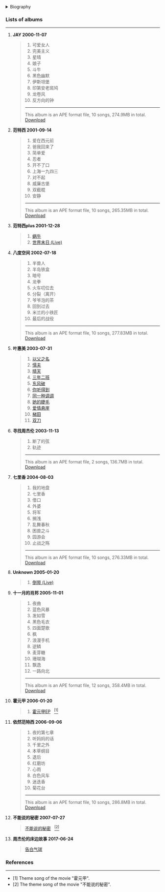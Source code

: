 <details>
<summary>Biography</summary>

![Jay Chou](https://thumbsnap.com/i/yHXQRfsE.jpg)

?> Jay Chou, born on January 18, 1979 in New Taipei City, Taiwan, and originally from Yongchun County, Quanzhou City, Fujian Province, China, is a Taiwanese pop singer, original musician, actor, director, and screenwriter. He released his debut album "Jay" in 2000, and his 2001 album "Fantaxi" established his fusion of Chinese and Western music styles. 2002 saw his "The One" world tour, and he was featured on the cover of Time Magazine in 2003. 2004 saw him win the World Music Awards In 2005, he won the Best New Artist Award at the Taiwan Golden Horse Awards and the Hong Kong Film Awards for his action film "Headword D", and the Best Selling Artist Award in China at the World Music Awards for three consecutive years since 2006, and the Outstanding Taiwanese Film of the Year Award at the Taiwan Golden Horse Awards in 2007 for his literary film "The Secret I Can't Tell", which he wrote and directed. In 2008, he won the Best Composer Award at the 19th Golden Melody Awards for his song "Celadon", and in 2009, he was selected as one of CNN's "25 Most Influential People in Asia" and won the Best Mandarin Male Singer Award at the 20th Golden Melody Awards. In 2011, he won the Golden Melody Award for Best Mandarin Male Singer again, and won the Golden Melody Award for Best Mandarin Album for the fourth time; in the same year, he starred in the Hollywood movie "The Green Hornet". In 2019, he started his "Carnival" world tour. In 2007, he founded Javelin Ltd. and in 2011, he became the designer of Asus notebooks and took a stake in the Hong Kong Culture and Communication Group. Jay is also a dedicated philanthropist and has made numerous donations to disaster-stricken areas in mainland China, donated to the Hope Primary School in 2008, and served as an ambassador for China's anti-drug campaign in 2014.

</details>


### Lists of albums
---

1. **JAY 2000-11-07**

    > 1. 可爱女人
    > 2. 完美主义
    > 3. 星晴
    > 4. 娘子
    > 5. 斗牛
    > 6. 黑色幽默
    > 7. 伊斯坦堡
    > 8. 印第安老斑鸠
    > 9. 龙卷风
    > 10. 反方向的钟
    > ---
    > This album is an APE format file, 10 songs, 274.9MB in total.   [Download](https://e1.pcloud.link/publink/show?code=XZtAn4Zhkd9uk7iHyBbK8BYchwGcSReVaYV)

2. **范特西 2001-09-14**

    > 1. 爱在西元前
    > 2. 爸我回来了
    > 3. 简单爱
    > 4. 忍者
    > 5. 开不了口
    > 6. 上海一九四三
    > 7. 对不起
    > 8. 威廉古堡
    > 9. 双截棍
    > 10. 安静
    > ---
    > This album is an APE format file, 10 songs, 265.35MB in total.   [Download](https://e1.pcloud.link/publink/show?code=XZREn4ZLR2e03FvOoFeWI3QhTYXBHE4vnFy)

3. **范特西plus 2001-12-28**

    > 1. [蜗牛](https://e1.pcloud.link/publink/show?code=XZp8w8ZqowJi0DlTp5x0HN9UfOw4fV0ucK7)
    > 2. [世界末日 (Live)](https://e1.pcloud.link/publink/show?code=XZl8w8ZjJNQTbovQ70gYlC4vWbVPF6nW3ry)

4. **八度空间 2002-07-18**

    > 1. 半兽人
    > 2. 半岛铁盒
    > 3. 暗号
    > 4. 龙拳
    > 5. 火车叨位去
    > 6. 分裂（离开）
    > 7. 爷爷泡的茶
    > 8. 回到过去
    > 9. 米兰的小铁匠
    > 10. 最后的战役
    > ---
    > This album is an APE format file, 10 songs, 277.83MB in total.   [Download](https://e1.pcloud.link/publink/show?code=XZHEn4Ztwhir7OLutQyDGFahO6MsXAbNAPk)

5. **叶惠美 2003-07-31** 

    > 1. [以父之名](https://e1.pcloud.link/publink/show?code=XZnDn4Z3hB2NxtLmd81AKqtT8UuY0580dTV)
    > 2. [懦夫](https://e1.pcloud.link/publink/show?code=XZDDn4ZGCUJuuIwQmXMk6IEnT4VoJMWC9Cy)
    > 3. [晴天](https://e1.pcloud.link/publink/show?code=XZWDn4Zcdaj40wEyoFttm5szIAiy87X5bIk)
    > 4. [三年二班](https://e1.pcloud.link/publink/show?code=XZPDn4ZUtXnqnqWpCyzjRxRk28MCu18s2ek)
    > 5. [东风破](https://e1.pcloud.link/publink/show?code=XZtDn4ZNfRQtEyV9fF6XlyS1gTAy4kyQurX)
    > 6. [你听得到](https://e1.pcloud.link/publink/show?code=XZuDn4Zfola8fvIQEJCT9HQSGuCAHbfbEGk)
    > 7. [同一种调调](https://e1.pcloud.link/publink/show?code=XZEDn4ZBC2VFdLSmdS58LSrKUKzM4rvNFbV)
    > 8. [她的睫毛](https://e1.pcloud.link/publink/show?code=XZODn4Zlg5B6xjrrKS83K3wimkpMmtu5Ll7)
    > 9. [爱情悬崖](https://e1.pcloud.link/publink/show?code=XZIDn4ZtdKpPCtQycjHR4eHhlK8QJNrEx5X)
    > 10. [梯田](https://e1.pcloud.link/publink/show?code=XZNDn4ZlgGg0BCdLbXYsHyXbX4usuhvRzLV)
    > 11. [双刀](https://e1.pcloud.link/publink/show?code=XZGDn4ZEEJDsVnvaY4ERstAUIvFqz3aGnRy)
    > 
6. **寻找周杰伦 2003-11-13**
    > 1. 断了的弦
    > 2. 轨迹
    > ---
    > This album is an APE format file, 2 songs, 136.7MB in total.   [Download](https://e1.pcloud.link/publink/show?code=XZeAn4ZoEYMNUYPM5BrNUPTTlkBdSY3UjUy)

7. **七里香 2004-08-03**

    > 1. 我的地盘
    > 2. 七里香
    > 3. 借口
    > 4. 外婆
    > 5. 将军
    > 6. 搁浅
    > 7. 乱舞春秋
    > 8. 困兽之斗
    > 9. 园游会
    > 10. 止战之殇
    > ---
    > This album is an APE format file, 10 songs, 276.33MB in total.   [Download](https://e1.pcloud.link/publink/show?code=XZDOn4ZcaXQRaUmddbGzDxE5MQ9qb2CvN97)

8. **Unknown 2005-01-20**

    > 1. [倒带 (Live)](https://e1.pcloud.link/publink/show?code=XZHYw8Zs7KvuzRa0rXrdLxTuhWnjR8pqE57)

9. **十一月的肖邦 2005-11-01**
    > 1. 夜曲
    > 2. 蓝色风暴
    > 3. 发如雪
    > 4. 黑色毛衣
    > 5. 四面楚歌
    > 6. 枫
    > 7. 浪漫手机
    > 8. 逆鳞
    > 9. 麦芽糖
    > 10. 珊瑚海
    > 11. 飘逸
    > 12. 一路向北
    > ---
    > This album is an APE format file, 12 songs, 358.4MB in total.   [Download](https://e1.pcloud.link/publink/show?code=XZhOn4ZnJReMDYLHnJ8cogTMH716hbBBhS7)

10. **霍元甲 2006-01-20**
    > 1. [霍元甲EP](https://e1.pcloud.link/publink/show?code=XZtD94ZS13raSMvmRb2w4v2dntpczSKKlFy)&nbsp;&nbsp;&nbsp;[<sup>[1]</sup>](#refer-anchor-1)
    > 

11. **依然范特西 2006-09-06**

    > 1. 夜的第七章
    > 2. 听妈妈的话
    > 3. 千里之外
    > 4. 本草纲目
    > 5. 退后
    > 6. 红磨坊
    > 7. 心雨
    > 8. 白色风车
    > 9. 迷迭香
    > 10. 菊花台
    > ---
    > This album is an APE format file, 10 songs, 286.8MB in total.   [Download](https://e1.pcloud.link/publink/show?code=XZr3n4Z0aT8xTnf7s5wEzifnMca8mNbvEr7)

12. **不能说的秘密 2007-07-27**
    > [不能说的秘密](https://e1.pcloud.link/publink/show?code=XZF3n4ZGUI7x0FgzRQGOM8DQi2NQLzfrYk0)&nbsp;&nbsp;&nbsp;[<sup>[2]</sup>](#refer-anchor-2)
    > 

13. **周杰伦的床边故事 2017-06-24**
    > [告白气球](https://e1.pcloud.link/publink/show?code=XZjnn4ZTj1UajjN7z0sKANWn5IVDfMQR7RX)

### References
---

- <span id="refer-anchor-1">[1]</span> Theme song of the movie "霍元甲".
- <span id="refer-anchor-2">[2]</span> The theme song of the movie "不能说的秘密".